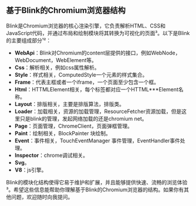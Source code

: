 ## 基于Blink的Chromium浏览器结构

Blink是Chromium浏览器的核心渲染引擎，它负责解析HTML、CSS和JavaScript代码，并通过布局和绘制模块将其转换为可视化的页面³。以下是Blink的主要组成部分¹²：

- **WebApi**：Blink对Chromium的content层提供的接口，例如WebNode，WebDocument，WebElement等。
- **Css**：解析相关，例如css属性解析。
- **Style**：样式相关，ComputedStyle一个元素的样式集合。
- **Frame**：代表主框或者一个iframe，一个页面至少包含一个框。
- **Html**：HTTMLElement相关，每个标签都对应一个HTTML***Element名称。
- **Layout**：排版相关，主要是排版算法，排版类。
- **Loader**：加载相关，资源的加载管理，ResourceFetcher资源加载，但是这里只是blink的管理，发起网络加载的还是chromium net。
- **Page**：页面管理，ChromeClient，页面弹框管理。
- **Paint**：绘制相关，BlockPainter 块绘制。
- **Event**：事件相关，TouchEventManager 事件管理，EventHandler事件处理。
- **Inspector**：chrome调试相关。
- **Svg**。
- **V8**：js引擎。

Blink的模块化结构使得它易于维护和扩展，并且能够提供快速、流畅的浏览体验³。希望这些信息能帮助你理解基于Blink的Chromium浏览器的结构。如果你有其他问题，欢迎随时向我提问。